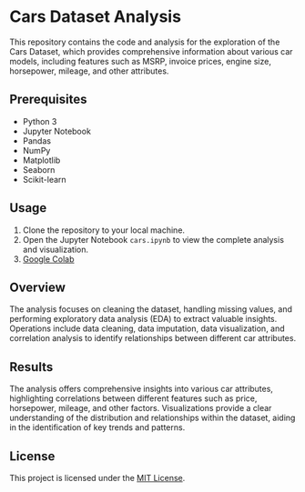 # Cars Dataset Analysis

This repository contains the code and analysis for the exploration of the Cars Dataset, which provides comprehensive information about various car models, including features such as MSRP, invoice prices, engine size, horsepower, mileage, and other attributes.

## Prerequisites

- Python 3
- Jupyter Notebook
- Pandas
- NumPy
- Matplotlib
- Seaborn
- Scikit-learn

## Usage

1. Clone the repository to your local machine.
2. Open the Jupyter Notebook `cars.ipynb` to view the complete analysis and visualization.
3. [Google Colab](https://colab.research.google.com/drive/1L7L2NRVW9NFbtS5e1P6Oiz43UM742zHT#scrollTo=b26ddac8-dcac-4acb-846b-c446e42accea)

## Overview

The analysis focuses on cleaning the dataset, handling missing values, and performing exploratory data analysis (EDA) to extract valuable insights. Operations include data cleaning, data imputation, data visualization, and correlation analysis to identify relationships between different car attributes.

## Results

The analysis offers comprehensive insights into various car attributes, highlighting correlations between different features such as price, horsepower, mileage, and other factors. Visualizations provide a clear understanding of the distribution and relationships within the dataset, aiding in the identification of key trends and patterns.


## License

This project is licensed under the [MIT License](https://opensource.org/licenses/MIT).

